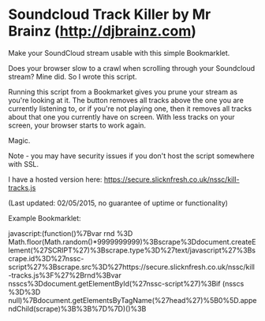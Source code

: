 # Soundcloud Track Killer by Mr Brainz (http://djbrainz.com)

Make your SoundCloud stream usable with this simple Bookmarklet.


Does your browser slow to a crawl when scrolling through
your Soundcloud stream? Mine did. So I wrote this script.

Running this script from a Bookmarket gives you prune your stream
as you're looking at it. The button removes all tracks above the 
one you are currently listening to, or if you're not playing one,
then it removes all tracks about that one you currently have on
screen. With less tracks on your screen, your browser starts to
work again.

Magic.


Note - you may have security issues if you don't host the script
somewhere with SSL.

I have a hosted version here: https://secure.slicknfresh.co.uk/nssc/kill-tracks.js

(Last updated: 02/05/2015, no guarantee of uptime or functionality)


Example Bookmarklet:

javascript:(function()%7Bvar rnd %3D Math.floor(Math.random()*9999999999)%3Bscrape%3Ddocument.createElement(%27SCRIPT%27)%3Bscrape.type%3D%27text/javascript%27%3Bscrape.id%3D%27nssc-script%27%3Bscrape.src%3D%27https://secure.slicknfresh.co.uk/nssc/kill-tracks.js%3F%27%2Brnd%3Bvar nsscs%3Ddocument.getElementById(%27nssc-script%27)%3Bif (nsscs %3D%3D null)%7Bdocument.getElementsByTagName(%27head%27)%5B0%5D.appendChild(scrape)%3B%3B%7D%7D)()%3B


